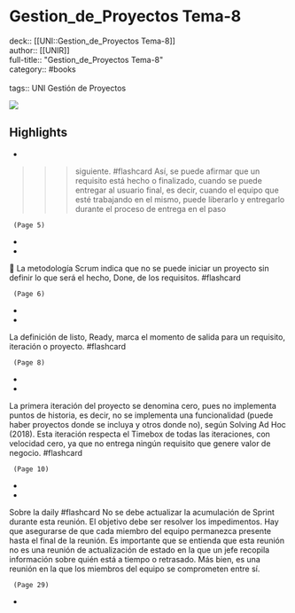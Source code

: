 # Gestion_de_Proyectos Tema-8

deck:: [[UNI::Gestion_de_Proyectos Tema-8]]\
author:: [[UNIR]]\
full-title:: "Gestion_de_Proyectos Tema-8"\
category:: #books\
\
tags:: UNI Gestión de Proyectos  

![](https://readwise-assets.s3.amazonaws.com/media/uploaded_book_covers/profile_22942/6a6bd78b-e3e8-4898-b813-291fb0a71f02.jpg)

## Highlights
- 
 >>> siguiente. #flashcard 
    Así, se puede afirmar que un requisito está hecho o finalizado, cuando se puede entregar al usuario final, es decir, cuando el equipo que esté trabajando en el mismo, puede liberarlo y entregarlo durante el proceso de entrega en el paso

     (Page 5)
-
- 

 La metodología Scrum indica que no se puede iniciar un proyecto sin definir lo que será el hecho, Done, de los requisitos. #flashcard 


     (Page 6)
-
- 

La definición de listo, Ready, marca el momento de salida para un requisito, iteración o proyecto. #flashcard 


     (Page 8)
-
- 

La primera iteración del proyecto se denomina cero, pues no implementa puntos de historia, es decir, no se implementa una funcionalidad (puede haber proyectos donde se incluya y otros donde no), según Solving Ad Hoc (2018). Esta iteración respecta el Timebox de todas las iteraciones, con velocidad cero, ya que no entrega ningún requisito que genere valor de negocio. #flashcard 


     (Page 10)
-
- 
 Sobre la daily #flashcard 
    No se debe actualizar la acumulación de Sprint durante esta reunión. El objetivo debe ser resolver los impedimentos. Hay que asegurarse de que cada miembro del equipo permanezca presente hasta el final de la reunión. Es importante que se entienda que esta reunión no es una reunión de actualización de estado en la que un jefe recopila información sobre quién está a tiempo o retrasado. Más bien, es una reunión en la que los miembros del equipo se comprometen entre sí.

     (Page 29)
-
